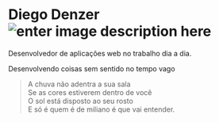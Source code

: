 # Diego Denzer  ![enter image description here](https://img.shields.io/badge/VERS%C3%83O-34-red)

<p>Desenvolvedor de aplicações web no trabalho dia a dia. </p>
<p>Desenvolvendo coisas sem sentido no tempo vago </p>

> A chuva não adentra a sua sala  
Se as cores estiverem dentro de você  
O sol está disposto ao seu rosto  
E só é quem é de miliano é que vai entender.

<!--
**DiegoDenzer/DiegoDenzer** is a ✨ _special_ ✨ repository because its `README.md` (this file) appears on your GitHub profile.

Here are some ideas to get you started:

- 🔭 I’m currently working on ...
- 🌱 I’m currently learning ...
- 👯 I’m looking to collaborate on ...
- 🤔 I’m looking for help with ...
- 💬 Ask me about ...
- 📫 How to reach me: ...
- 😄 Pronouns: ...
- ⚡ Fun fact: ...
-->

